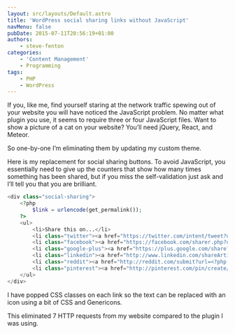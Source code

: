 ```yaml
---
layout: src/layouts/Default.astro
title: 'WordPress social sharing links without JavaScript'
navMenu: false
pubDate: 2015-07-11T20:56:19+01:00
authors:
    - steve-fenton
categories:
    - 'Content Management'
    - Programming
tags:
    - PHP
    - WordPress
---
```


If you, like me, find yourself staring at the network traffic spewing out of your website you will have noticed the JavaScript problem. No matter what plugin you use, it seems to require three or four JavaScript files. Want to show a picture of a cat on your website? You’ll need jQuery, React, and Meteor.

So one-by-one I’m eliminating them by updating my custom theme.

Here is my replacement for social sharing buttons. To avoid JavaScript, you essentially need to give up the counters that show how many times something has been shared, but if you miss the self-validation just ask and I’ll tell you that you are brilliant.

```php
<div class="social-sharing">
	<?php
		$link = urlencode(get_permalink());
	?>
	<ul>
		<li>Share this on...</li>
		<li class="twitter"><a href="https://twitter.com/intent/tweet?url=<?php echo $link; ?>" target="_blank">Twitter</a></li>
		<li class="facebook"><a href="https://facebook.com/sharer.php?u=<?php echo $link; ?>" target="_blank">Facebook</a></li>
		<li class="google-plus"><a href="https://plus.google.com/share?url=<?php echo $link; ?>" target="_blank">Google+</a></li>
		<li class="linkedin"><a href="http://www.linkedin.com/shareArticle?mini=true&url=<?php echo $link; ?>" target="_blank">LinkedIn</a></li>
		<li class="reddit"><a href="http://reddit.com/submit?url=<?php echo $link; ?>" target="_blank">Reddit</a></li>
		<li class="pinterest"><a href="http://pinterest.com/pin/create/button/?url=<?php echo $link; ?>" target="_blank">Pinterest</a></li>
	</ul>	
</div>
```

I have popped CSS classes on each link so the text can be replaced with an icon using a bit of CSS and Genericons.

This eliminated 7 HTTP requests from my website compared to the plugin I was using.